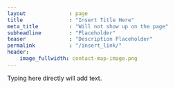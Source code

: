 ```yaml
---
layout              : page
title               : "Insert Title Here"
meta_title          : "Will not show up on the page"
subheadline         : "Placeholder"
teaser              : "Description Placeholder"
permalink           : "/insert_link/" 
header:
    image_fullwidth: contact-map-image.png
---
```


Typing here directly will add text.